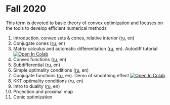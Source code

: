 # Fall 2020

This term is devoted to basic theory of convex optimization and focuses on the tools to develop efficient numerical methods 

1. Introduction, convex sets \& cones, relative interior ([ru](./01-ConvexSets/seminar1.pdf), en)
2. Conjugate cones ([ru](./02-ConjCones/seminar2.pdf), en)
3. Matrix calculus and automatic differentiation ([ru](./03-MatrixCalculus/seminar3.pdf), en). Autodiff tutorial [![Open In Colab](https://colab.research.google.com/assets/colab-badge.svg)](https://colab.research.google.com/github/amkatrutsa/MIPT-Opt/blob/master/Fall2020/03-MatrixCalculus/jax_autodiff_tutorial.ipynb)
4. Convex functions ([ru](./04-ConvexFunc/seminar4.pdf), en)
5. Subdifferential ([ru](./05-Subdifferential/seminar5.pdf), en)
6. Simple optimality conditions ([ru](./06-SimpleOptCond/seminar6.pdf), en)
7. Conjugate functions ([ru](./07-ConjFuncs/seminar7.pdf), en). Demo of smoothing effect [![Open In Colab](https://colab.research.google.com/assets/colab-badge.svg)](https://colab.research.google.com/github/amkatrutsa/MIPT-Opt/blob/master/Fall2020/07-ConjFuncs/smooth_demo.ipynb)
8. ККТ optimality conditions ([ru](./08-KKT/seminar8.pdf), en)
9. Intro to duality ([ru](./09-Duality/seminar9.pdf), en)
10. Projection and proximal map
11. Conic optimization
